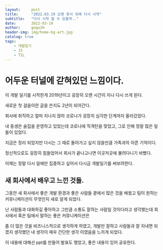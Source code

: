 ```yaml
---
layout:     post
title:      "2022.03.19 오랜 휴식 뒤에 다시 시작"
subtitle:   "다시 시작 할 수 있을까.."
date:       2022-03-19
author:     gogoJH
header-img: img/home-bg-art.jpg
catalog: true
tags:
    - 개발일기
    - JS
    - TIL
---
```


# 어두운 터널에 갇혀있던 느낌이다.

이 개발 일기를 시작한게 2019년이고 굉장히 오랜 시간이 지나 다시 쓰게 된다.

새로운 첫 걸음이란 글을 쓴지도 2년이 되어간다.

회사에 취직하고 얼마 지나지 않아 코로나가 굉장히 심각한 단계까지 올라갔었다.

내 동생은 술집을 운영하고 있었는데 코로나에 직격탄을 맞았고, 그로 인해 정말 많은 일들이 있었다.

지금은 정리 되었지만 다시는 그 때로 돌아가고 싶지 않을만큼 가족과의 아픈 기억이다.

정신적으로도 굉장히 힘들었어서 회사가 끝나고나면 이곳저곳에 불려다니기 바빴다.

이제는 정말 다시 일에만 집중하고 싶어서 다시금 개발일기를 써보려한다.

  

## 새 회사에서 배우고 느낀 것들.

그동안 새 회사에서 좋은 개발 환경과 좋은 사람들 곁에서 많은 것을 배웠고 팀이 원하는 커뮤니케이션이 무엇인지 새로 알게 되었다.

난 사람들과 대화하길 좋아하고 그만큼 소통도 잘하는 사람일 것이다라고 생각했는데 회사에서 혹은 팀에서 말하는 좋은 커뮤니케이션은

좀 더 많은 것을 비즈니스적으로 생각하게 하였고, 개발만 잘하고 사람들과 잘 지내면 되겠지 생각했던 내 생각이 매우 간단한 생각 이였음을 느끼게 되었다.

이 내용에 대해선 ppt를 만들어 발표도 했었고, 좋은 내용이 있어 공유한다.
<!--stackedit_data:
eyJoaXN0b3J5IjpbLTY3ODM1OTc1LC0xMDg2Nzk5MjMzLDEzMT
A4MTgwMF19
-->